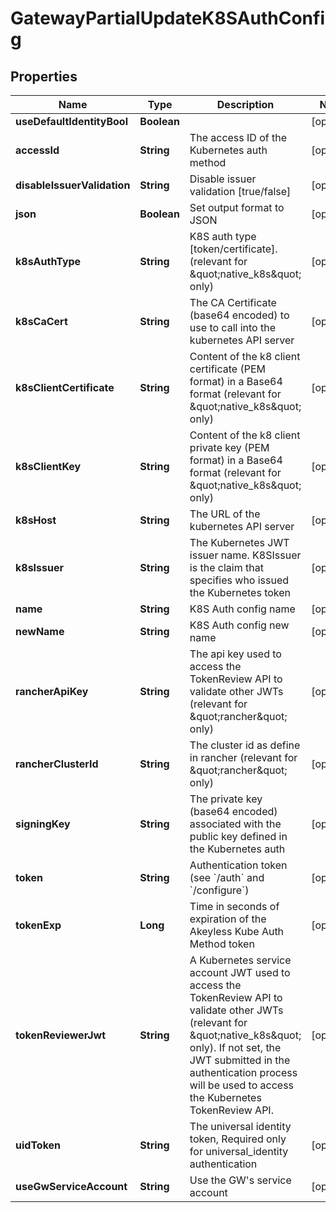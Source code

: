 

# GatewayPartialUpdateK8SAuthConfig


## Properties

| Name | Type | Description | Notes |
|------------ | ------------- | ------------- | -------------|
|**useDefaultIdentityBool** | **Boolean** |  |  [optional] |
|**accessId** | **String** | The access ID of the Kubernetes auth method |  [optional] |
|**disableIssuerValidation** | **String** | Disable issuer validation [true/false] |  [optional] |
|**json** | **Boolean** | Set output format to JSON |  [optional] |
|**k8sAuthType** | **String** | K8S auth type [token/certificate]. (relevant for \&quot;native_k8s\&quot; only) |  [optional] |
|**k8sCaCert** | **String** | The CA Certificate (base64 encoded) to use to call into the kubernetes API server |  [optional] |
|**k8sClientCertificate** | **String** | Content of the k8 client certificate (PEM format) in a Base64 format (relevant for \&quot;native_k8s\&quot; only) |  [optional] |
|**k8sClientKey** | **String** | Content of the k8 client private key (PEM format) in a Base64 format (relevant for \&quot;native_k8s\&quot; only) |  [optional] |
|**k8sHost** | **String** | The URL of the kubernetes API server |  [optional] |
|**k8sIssuer** | **String** | The Kubernetes JWT issuer name. K8SIssuer is the claim that specifies who issued the Kubernetes token |  [optional] |
|**name** | **String** | K8S Auth config name |  [optional] |
|**newName** | **String** | K8S Auth config new name |  [optional] |
|**rancherApiKey** | **String** | The api key used to access the TokenReview API to validate other JWTs (relevant for \&quot;rancher\&quot; only) |  [optional] |
|**rancherClusterId** | **String** | The cluster id as define in rancher (relevant for \&quot;rancher\&quot; only) |  [optional] |
|**signingKey** | **String** | The private key (base64 encoded) associated with the public key defined in the Kubernetes auth |  [optional] |
|**token** | **String** | Authentication token (see &#x60;/auth&#x60; and &#x60;/configure&#x60;) |  [optional] |
|**tokenExp** | **Long** | Time in seconds of expiration of the Akeyless Kube Auth Method token |  [optional] |
|**tokenReviewerJwt** | **String** | A Kubernetes service account JWT used to access the TokenReview API to validate other JWTs (relevant for \&quot;native_k8s\&quot; only). If not set, the JWT submitted in the authentication process will be used to access the Kubernetes TokenReview API. |  [optional] |
|**uidToken** | **String** | The universal identity token, Required only for universal_identity authentication |  [optional] |
|**useGwServiceAccount** | **String** | Use the GW&#39;s service account |  [optional] |



